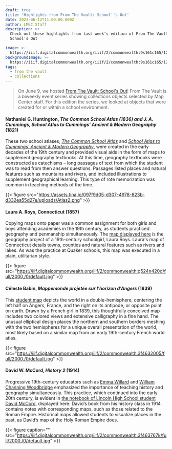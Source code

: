 ```yaml
---
draft: true
title: 'Highlights from From The Vault: School''s Out'
date: 2023-06-12T11:00:00.000Z
author: LMEC Staff
description: >+
  Check out these highlights from last week’s edition of From The Vault:
  School's Out

image: >-
  https://iiif.digitalcommonwealth.org/iiif/2/commonwealth:9s161c165/1217,1294,8010,4690/2000,/0/default.jpg
backgroundImage: >-
  https://iiif.digitalcommonwealth.org/iiif/2/commonwealth:9s161c165/1217,1294,8010,4690/2000,/0/default.jpg
tags:
  - from the vault
  - collections
---
```


> On June 9, we hosted [From The Vault: School's Out](https://www.leventhalmap.org/event/from-the-vault-collections-showing-/)! From The Vault is a biweekly event series showing collections objects selected by Map Center staff. For this edition the series, we looked at objects that were created for or within a school environment.

#### Nathaniel G. Huntington, *The Common School Atlas (1836) *and* *J. A. Cummings,* School Atlas to Cummings' Ancient & Modern Geography* (1821)

These two school atlases, *[The Common School Atlas](https://collections.leventhalmap.org/search/commonwealth:3f463193z)* and *[School Atlas to Cummings' Ancient & Modern Geography](https://collections.leventhalmap.org/search/commonwealth:3f463151f)*,  were created in the early decades of the 19th century and provided visual aids in the form of maps to supplement geography textbooks. At this time, geography textbooks were constructed as catechisms – long passages of text from which the student was to read from then answer questions. Passages listed places and natural features such as mountains and rivers, and included illustrations to supplement geographical learning. This type of rote memorization was common in teaching methods of the time. 

{{< figure src="https://assets.tina.io/097f9d05-d307-4978-823b-d332ea55d27e/uploads/Atlas2.png" >}}

#### Laura A. Roys, Connecticut (1857)

Copying maps onto paper was a common assignment for both girls and boys attending academies in the 19th century, as students practiced geography and penmanship simultaneously. The [map displayed here](https://collections.leventhalmap.org/search/commonwealth:q524n419n) is the geography project of a 19th-century schoolgirl, Laura Roys. Laura's map of Connecticut details towns, counties and natural features such as rivers and lakes. As was the practice at Quaker schools, this map was executed in a plain, utilitarian style.

{{< figure src="https://iiif.digitalcommonwealth.org/iiif/2/commonwealth:q524n420d/full/2000,/0/default.jpg" >}}

#### Céleste Babin, *Mappemonde projetée sur l'horizon d'Angers* (1839)

This [student map](https://collections.leventhalmap.org/search/commonwealth:3f463199m) depicts the world in a double-hemisphere, centering the left half on Angers, France, and the right on its antipode, or opposite point on earth. Drawn by a French girl in 1839, this thoughtfully conceived map includes two colored views and extensive calligraphy in a fine hand. The unusual elliptical design places the northern and southern borders meshing with the two hemispheres for a unique overall presentation of the world, most likely based on a similar map from an early 19th-century French world atlas.

{{< figure src="https://iiif.digitalcommonwealth.org/iiif/2/commonwealth:3f4632005/full/2000,/0/default.jpg" >}}

#### David W. McCord, *History 2* (1914)

Progressive 19th-century educators such as [Emma Willard](https://blogs.loc.gov/maps/2016/03/emma-hart-willard/#:~:text=Emma%20Hart%20Willard%20was%20among,of%20the%20study%20of%20geography.) and [William Channing Woodbridge](https://snaccooperative.org/view/22596602) emphasized the importance of teaching history and geography simultaneously. This practice, which continued into the early 20th century, is evident in [the notebook of Lincoln High School student David McCord](https://collections.leventhalmap.org/search/commonwealth:3f4637669), displayed here. David’s book from his history class in 1914 contains notes with corresponding maps, such as those related to the Roman Empire. Historical maps allowed students to visualize places in the past, as David’s map of the Holy Roman Empire does.

{{< figure caption="" src="https://iiif.digitalcommonwealth.org/iiif/2/commonwealth:3f463767k/full/2000,/0/default.jpg" >}}
